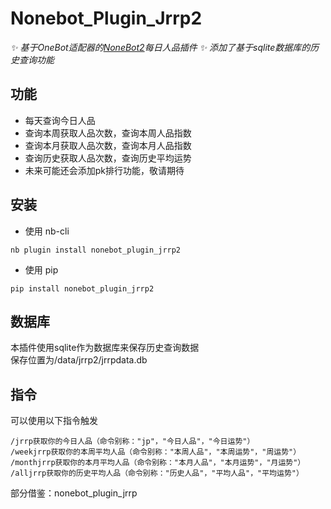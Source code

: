 
# Nonebot_Plugin_Jrrp2
  
_✨ 基于OneBot适配器的[NoneBot2](https://v2.nonebot.dev/)每日人品插件 ✨_
_添加了基于sqlite数据库的历史查询功能_
  
</div>

## 功能

- 每天查询今日人品
- 查询本周获取人品次数，查询本周人品指数
- 查询本月获取人品次数，查询本月人品指数
- 查询历史获取人品次数，查询历史平均运势
- 未来可能还会添加pk排行功能，敬请期待

## 安装

- 使用 nb-cli

```
nb plugin install nonebot_plugin_jrrp2
```

- 使用 pip

```
pip install nonebot_plugin_jrrp2
```

## 数据库
本插件使用sqlite作为数据库来保存历史查询数据    
保存位置为/data/jrrp2/jrrpdata.db


## 指令

可以使用以下指令触发

```
/jrrp获取你的今日人品（命令别称："jp"，"今日人品"，"今日运势"）
/weekjrrp获取你的本周平均人品（命令别称："本周人品"，"本周运势"，"周运势"）
/monthjrrp获取你的本月平均人品（命令别称："本月人品"，"本月运势"，"月运势"）
/alljrrp获取你的历史平均人品（命令别称："历史人品"，"平均人品"，"平均运势"）
```

部分借鉴：nonebot_plugin_jrrp